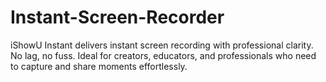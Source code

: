 # Instant-Screen-Recorder
iShowU Instant delivers instant screen recording with professional clarity. No lag, no fuss. Ideal for creators, educators, and professionals who need to capture and share moments effortlessly.
